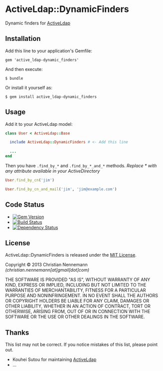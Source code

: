 # ActiveLdap::DynamicFinders

Dynamic finders for [ActiveLdap](https://github.com/activeldap/activeldap)


## Installation

Add this line to your application's Gemfile:

    gem 'active_ldap-dynamic_finders'

And then execute:

    $ bundle

Or install it yourself as:

    $ gem install active_ldap-dynamic_finders

## Usage

Add it to your ActiveLdap model:

```ruby
class User < ActiveLdap::Base

  include ActiveLdap::DynamicFinders # <- Add this line
  
  ...
end
```

Then you have `.find_by_*` and `.find_by_*_and_*` methods. _Replace * with any attribute available in your ActiveDirectory_

```ruby
User.find_by_cn('jim')
```
```ruby
User.find_by_cn_and_mail('jim', 'jim@example.com')
```

## Code Status
* [![Gem Version](https://badge.fury.io/rb/active_ldap-dynamic_finders.png)](http://badge.fury.io/rb/active_ldap-dynamic_finders)
* [![Build Status](https://travis-ci.org/XORwell/activeldap-dynamic_finders.png)](https://travis-ci.org/XORwell/activeldap-dynamic_finders)
* [![Dependency Status](https://gemnasium.com/XORwell/activeldap-dynamic_finders.png)](https://gemnasium.com/XORwell/activeldap-dynamic_finders)

## License
ActiveLdap::DynamicFinders is released under the [MIT License](http://opensource.org/licenses/MIT).

Copyright © 2013 Christian Nennemann _(christian.nennemann[at]gmail[dot]com)_

THE SOFTWARE IS PROVIDED "AS IS", WITHOUT WARRANTY OF ANY KIND, EXPRESS OR
IMPLIED, INCLUDING BUT NOT LIMITED TO THE WARRANTIES OF MERCHANTABILITY,
FITNESS FOR A PARTICULAR PURPOSE AND NONINFRINGEMENT. IN NO EVENT SHALL THE
AUTHORS OR COPYRIGHT HOLDERS BE LIABLE FOR ANY CLAIM, DAMAGES OR OTHER
LIABILITY, WHETHER IN AN ACTION OF CONTRACT, TORT OR OTHERWISE, ARISING FROM,
OUT OF OR IN CONNECTION WITH THE SOFTWARE OR THE USE OR OTHER DEALINGS IN
THE SOFTWARE.

## Thanks

This list may not be correct. If you notice mistakes of this list,
please point out.

* Kouhei Sutou for maintaining [ActiveLdap](https://github.com/activeldap/activeldap)
* ...
